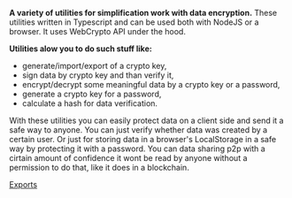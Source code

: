 **A variety of utilities for simplification work with data encryption.**
These utilities written in Typescript and can be used both with NodeJS or a browser.
It uses WebCrypto API under the hood.

**Utilities alow you to do such stuff like:**
 - generate/import/export of a crypto key,
 - sign data by crypto key and than verify it,
 - encrypt/decrypt some meaningful data by a crypto key or a password,
 - generate a crypto key for a password,
 - calculate a hash for data verification.

With these utilities you can easily protect data on a client side and send it a safe way to anyone. You can just verify whether data was created by a certain user. Or just for storing data in a browser's LocalStorage in a safe way by protecting it with a password. You can data sharing p2p with a cirtain amount of confidence it wont be read by anyone without a permission to do that, like it does in a blockchain.

[Exports](/docs/modules.md)
